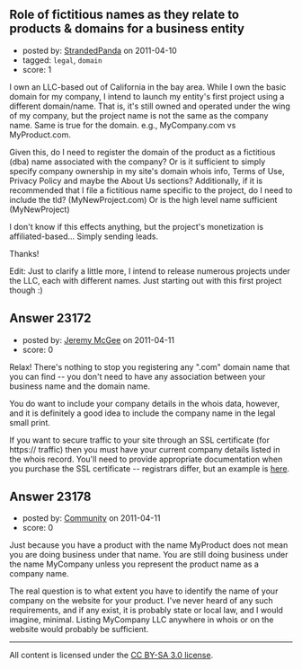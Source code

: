 ## Role of fictitious names as they relate to products & domains for a business entity

- posted by: [StrandedPanda](https://stackexchange.com/users/-1/9304-strandedpanda) on 2011-04-10
- tagged: `legal`, `domain`
- score: 1

I own an LLC-based out of California in the bay area. While I own the basic domain for my company, I intend to launch my entity's first project using a different domain/name.  That is, it's still owned and operated under the wing of my company, but the project name is not the same as the company name. Same is true for the domain.  e.g., MyCompany.com vs MyProduct.com. 

Given this, do I need to register the domain of the product as a fictitious (dba) name associated with the company? Or is it sufficient to simply specify company ownership in my site's domain whois info, Terms of Use, Privacy Policy and maybe the About Us sections? Additionally, if it is recommended that I file a fictitious name specific to the project, do I need to include the tld? (MyNewProject.com) Or is the high level name sufficient (MyNewProject)

I don't know if this effects anything, but the project's monetization is affiliated-based... Simply sending leads.

Thanks!

Edit: Just to clarify a little more, I intend to release numerous projects under the LLC, each with different names. Just starting out with this first project though :)


## Answer 23172

- posted by: [Jeremy McGee](https://stackexchange.com/users/-1/1152-jeremy-mcgee) on 2011-04-11
- score: 0

<p>Relax! There's nothing to stop you registering any ".com" domain name that you can find -- you don't need to have any association between your business name and the domain name.</p>

<p>You do want to include your company details in the whois data, however, and it is definitely a good idea to include the company name in the legal small print.</p>

<p>If you want to secure traffic to your site through an SSL certificate (for https:// traffic) then you must have your current company details listed in the whois record. You'll need to provide appropriate documentation when you purchase the SSL certificate -- registrars differ, but an example is <a href="http://www.digicert.com/ssl-certificate-purchase-validation.htm" rel="nofollow" title="here">here</a>.</p>



## Answer 23178

- posted by: [Community](https://stackexchange.com/users/-1/-1-community) on 2011-04-11
- score: 0

Just because you have a product with the name MyProduct does not mean you are doing business under that name.  You are still doing business under the name MyCompany unless you represent the product name as a company name.

The real question is to what extent you have to identify the name of your company on the website for your product.  I've never heard of any such requirements, and if any exist, it is probably state or local law, and I would imagine, minimal.  Listing MyCompany LLC anywhere in whois or on the website would probably be sufficient.



---

All content is licensed under the [CC BY-SA 3.0 license](https://creativecommons.org/licenses/by-sa/3.0/).
